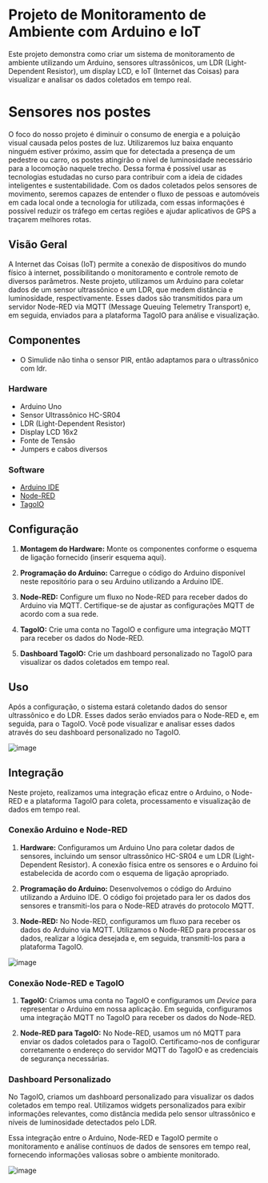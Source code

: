 # Projeto de Monitoramento de Ambiente com Arduino e IoT

Este projeto demonstra como criar um sistema de monitoramento de ambiente utilizando um Arduino, sensores ultrassônicos, um LDR (Light-Dependent Resistor), um display LCD, e IoT (Internet das Coisas) para visualizar e analisar os dados coletados em tempo real.

# Sensores nos postes

O foco do nosso projeto é diminuir o consumo de energia e a poluição visual causada pelos postes de luz. Utilizaremos luz baixa enquanto ninguém estiver próximo, assim que for detectada a presença de um pedestre ou carro, os postes atingirão o nível de luminosidade necessário para a locomoção naquele trecho. Dessa forma é possível usar as tecnologias estudadas no curso para contribuir com a ideia de cidades inteligentes e sustentabilidade. Com os dados coletados pelos sensores de movimento, seremos capazes de entender o fluxo de pessoas e automóveis em cada local onde a tecnologia for utilizada, com essas informações é possível reduzir os tráfego em certas regiões e ajudar aplicativos de GPS a traçarem melhores rotas.


## Visão Geral

A Internet das Coisas (IoT) permite a conexão de dispositivos do mundo físico à internet, possibilitando o monitoramento e controle remoto de diversos parâmetros. Neste projeto, utilizamos um Arduino para coletar dados de um sensor ultrassônico e um LDR, que medem distância e luminosidade, respectivamente. Esses dados são transmitidos para um servidor Node-RED via MQTT (Message Queuing Telemetry Transport) e, em seguida, enviados para a plataforma TagoIO para análise e visualização.

## Componentes

- O Simulide não tinha o sensor PIR, então adaptamos para o ultrassônico com ldr.

### Hardware

- Arduino Uno
- Sensor Ultrassônico HC-SR04
- LDR (Light-Dependent Resistor)
- Display LCD 16x2
- Fonte de Tensão
- Jumpers e cabos diversos

### Software

- [Arduino IDE](https://www.arduino.cc/en/software)
- [Node-RED](https://nodered.org/)
- [TagoIO](https://tago.io/)

## Configuração

1. **Montagem do Hardware:** Monte os componentes conforme o esquema de ligação fornecido (inserir esquema aqui).

2. **Programação do Arduino:** Carregue o código do Arduino disponível neste repositório para o seu Arduino utilizando a Arduino IDE.

3. **Node-RED:** Configure um fluxo no Node-RED para receber dados do Arduino via MQTT. Certifique-se de ajustar as configurações MQTT de acordo com a sua rede.

4. **TagoIO:** Crie uma conta no TagoIO e configure uma integração MQTT para receber os dados do Node-RED.

5. **Dashboard TagoIO:** Crie um dashboard personalizado no TagoIO para visualizar os dados coletados em tempo real.

## Uso

Após a configuração, o sistema estará coletando dados do sensor ultrassônico e do LDR. Esses dados serão enviados para o Node-RED e, em seguida, para o TagoIO. Você pode visualizar e analisar esses dados através do seu dashboard personalizado no TagoIO.



![image](https://github.com/WhipDino/Sprint3_Edge/assets/95549158/78764c4c-b83f-4228-b49e-0187f2a331b6)



## Integração

Neste projeto, realizamos uma integração eficaz entre o Arduino, o Node-RED e a plataforma TagoIO para coleta, processamento e visualização de dados em tempo real.

### Conexão Arduino e Node-RED

1. **Hardware:** Configuramos um Arduino Uno para coletar dados de sensores, incluindo um sensor ultrassônico HC-SR04 e um LDR (Light-Dependent Resistor). A conexão física entre os sensores e o Arduino foi estabelecida de acordo com o esquema de ligação apropriado.

2. **Programação do Arduino:** Desenvolvemos o código do Arduino utilizando a Arduino IDE. O código foi projetado para ler os dados dos sensores e transmiti-los para o Node-RED através do protocolo MQTT.

3. **Node-RED:** No Node-RED, configuramos um fluxo para receber os dados do Arduino via MQTT. Utilizamos o Node-RED para processar os dados, realizar a lógica desejada e, em seguida, transmiti-los para a plataforma TagoIO.

![image](https://github.com/WhipDino/Sprint3_Edge/assets/95549158/2869481a-747d-40d6-86a6-465c318f6d82)

### Conexão Node-RED e TagoIO

1. **TagoIO:** Criamos uma conta no TagoIO e configuramos um _Device_ para representar o Arduino em nossa aplicação. Em seguida, configuramos uma integração MQTT no TagoIO para receber os dados do Node-RED.

2. **Node-RED para TagoIO:** No Node-RED, usamos um nó MQTT para enviar os dados coletados para o TagoIO. Certificamo-nos de configurar corretamente o endereço do servidor MQTT do TagoIO e as credenciais de segurança necessárias.

### Dashboard Personalizado

No TagoIO, criamos um dashboard personalizado para visualizar os dados coletados em tempo real. Utilizamos widgets personalizados para exibir informações relevantes, como distância medida pelo sensor ultrassônico e níveis de luminosidade detectados pelo LDR.

Essa integração entre o Arduino, Node-RED e TagoIO permite o monitoramento e análise contínuos de dados de sensores em tempo real, fornecendo informações valiosas sobre o ambiente monitorado.

![image](https://github.com/WhipDino/Sprint3_Edge/assets/95549158/644ccc2e-598c-4331-845e-617c407d3417)




